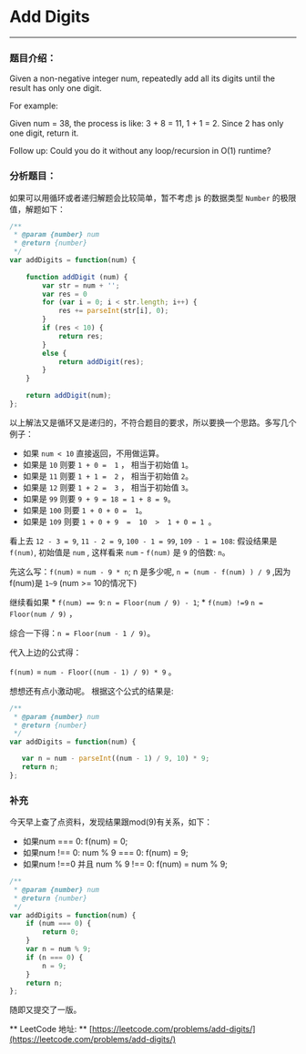 # Add Digits 

---

### 题目介绍：

Given a non-negative integer num, repeatedly add all its digits until the result has only one digit.

For example:

Given num = 38, the process is like: 3 + 8 = 11, 1 + 1 = 2. Since 2 has only one digit, return it.

Follow up:
Could you do it without any loop/recursion in O(1) runtime?



### 分析题目：

如果可以用循环或者递归解题会比较简单，暂不考虑 js 的数据类型 `Number` 的极限值，解题如下：


```js
/**
 * @param {number} num
 * @return {number}
 */
var addDigits = function(num) {
    
    function addDigit (num) {
        var str = num + ''; 
        var res = 0
        for (var i = 0; i < str.length; i++) {
            res += parseInt(str[i], 0); 
        }
        if (res < 10) {
            return res;
        }
        else {
            return addDigit(res); 
        }
    }
    
    return addDigit(num);
};
```

以上解法又是循环又是递归的，不符合题目的要求，所以要换一个思路。多写几个例子：

* 如果 `num < 10` 直接返回，不用做运算。 
* 如果是 `10` 则要 `1 + 0 =  1` ， 相当于初始值 `1`。
* 如果是 `11` 则要 `1 + 1 =  2` ， 相当于初始值 `2`。
* 如果是 `12` 则要 `1 + 2 =  3` ， 相当于初始值 `3`。
* 如果是 `99` 则要 `9 + 9 = 18 = 1 + 8 = 9`。
* 如果是 `100` 则要 `1 + 0 + 0 =  1`。
* 如果是 `109` 则要 `1 + 0 + 9  =  10  >  1 + 0 = 1 `。


看上去 `12 - 3 = 9`, `11 - 2 = 9`, `100 - 1 = 99`, `109 - 1 = 108`: 假设结果是 `f(num)`, 初始值是 `num` , 这样看来 `num` - `f(num)` 是 `9` 的倍数: `n`。

先这么写：`f(num)` = `num - 9 * n`; n 是多少呢, `n = (num - f(num) ) / 9` ,因为f(num)是 `1~9` (num >= 10的情况下)


继续看如果
    * `f(num) == 9`: `n = Floor(num / 9) - 1`;
    *  `f(num) !=9` `n = Floor(num / 9)` ，

综合一下得：`n = Floor(num - 1 / 9)`。


代入上边的公式得：

`f(num)` = `num - Floor((num - 1) / 9) * 9` 。






想想还有点小激动呢。 根据这个公式的结果是: 


```js
/**
 * @param {number} num
 * @return {number}
 */
var addDigits = function(num) {

   var n = num - parseInt((num - 1) / 9, 10) * 9;
   return n; 
};
```

### 补充

今天早上查了点资料，发现结果跟mod(9)有关系，如下：

* 如果num === 0: f(num) = 0;
* 如果num !== 0: num % 9 === 0: f(num) = 9;
* 如果num !==0 并且 num % 9 !== 0: f(num) = num % 9;


```js
/**
 * @param {number} num
 * @return {number}
 */
var addDigits = function(num) {
    if (num === 0) {
        return 0;
    }
    var n = num % 9;
    if (n === 0) {
        n = 9;
    }
    return n;
};
```

随即又提交了一版。

** LeetCode 地址: ** [https://leetcode.com/problems/add-digits/](https://leetcode.com/problems/add-digits/)

